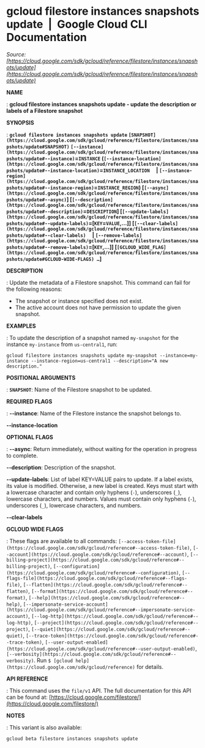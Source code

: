 # gcloud filestore instances snapshots update  |  Google Cloud CLI Documentation

*Source: [https://cloud.google.com/sdk/gcloud/reference/filestore/instances/snapshots/update](https://cloud.google.com/sdk/gcloud/reference/filestore/instances/snapshots/update)*

**NAME**

: **gcloud filestore instances snapshots update - update the description or labels of a Filestore snapshot**

**SYNOPSIS**

: **`gcloud filestore instances snapshots update` `[SNAPSHOT](https://cloud.google.com/sdk/gcloud/reference/filestore/instances/snapshots/update#SNAPSHOT)` `[--instance](https://cloud.google.com/sdk/gcloud/reference/filestore/instances/snapshots/update#--instance)`=`INSTANCE` (`[--instance-location](https://cloud.google.com/sdk/gcloud/reference/filestore/instances/snapshots/update#--instance-location)`=`INSTANCE_LOCATION`     | `[--instance-region](https://cloud.google.com/sdk/gcloud/reference/filestore/instances/snapshots/update#--instance-region)`=`INSTANCE_REGION`) [`[--async](https://cloud.google.com/sdk/gcloud/reference/filestore/instances/snapshots/update#--async)`] [`[--description](https://cloud.google.com/sdk/gcloud/reference/filestore/instances/snapshots/update#--description)`=`DESCRIPTION`] [`[--update-labels](https://cloud.google.com/sdk/gcloud/reference/filestore/instances/snapshots/update#--update-labels)`=[`KEY`=`VALUE`,…]] [`[--clear-labels](https://cloud.google.com/sdk/gcloud/reference/filestore/instances/snapshots/update#--clear-labels)`     | `[--remove-labels](https://cloud.google.com/sdk/gcloud/reference/filestore/instances/snapshots/update#--remove-labels)`=[`KEY`,…]] [`[GCLOUD_WIDE_FLAG](https://cloud.google.com/sdk/gcloud/reference/filestore/instances/snapshots/update#GCLOUD-WIDE-FLAGS) …`]**

**DESCRIPTION**

: Update the metadata of a Filestore snapshot.
This command can fail for the following reasons:

- The snapshot or instance specified does not exist.
- The active account does not have permission to update the given snapshot.

**EXAMPLES**

: To update the description of a snapshot named
``my-snapshot`` for the instance
``my-instance`` from
``us-central1``, run:

```
gcloud filestore instances snapshots update my-snapshot --instance=my-instance --instance-region=us-central1 --description="A new description."
```

**POSITIONAL ARGUMENTS**

: **`SNAPSHOT`**:
Name of the Filestore snapshot to be updated.

**REQUIRED FLAGS**

: **--instance**:
Name of the Filestore instance the snapshot belongs to.

**--instance-location**

**OPTIONAL FLAGS**

: **--async**:
Return immediately, without waiting for the operation in progress to complete.

**--description**:
Description of the snapshot.

**--update-labels**:
List of label KEY=VALUE pairs to update. If a label exists, its value is
modified. Otherwise, a new label is created.
Keys must start with a lowercase character and contain only hyphens
(`-`), underscores (`_`), lowercase characters, and
numbers. Values must contain only hyphens (`-`), underscores
(`_`), lowercase characters, and numbers.

**--clear-labels**

**GCLOUD WIDE FLAGS**

: These flags are available to all commands: `[--access-token-file](https://cloud.google.com/sdk/gcloud/reference#--access-token-file)`,
`[--account](https://cloud.google.com/sdk/gcloud/reference#--account)`, `[--billing-project](https://cloud.google.com/sdk/gcloud/reference#--billing-project)`,
`[--configuration](https://cloud.google.com/sdk/gcloud/reference#--configuration)`,
`[--flags-file](https://cloud.google.com/sdk/gcloud/reference#--flags-file)`,
`[--flatten](https://cloud.google.com/sdk/gcloud/reference#--flatten)`, `[--format](https://cloud.google.com/sdk/gcloud/reference#--format)`, `[--help](https://cloud.google.com/sdk/gcloud/reference#--help)`, `[--impersonate-service-account](https://cloud.google.com/sdk/gcloud/reference#--impersonate-service-account)`,
`[--log-http](https://cloud.google.com/sdk/gcloud/reference#--log-http)`,
`[--project](https://cloud.google.com/sdk/gcloud/reference#--project)`, `[--quiet](https://cloud.google.com/sdk/gcloud/reference#--quiet)`, `[--trace-token](https://cloud.google.com/sdk/gcloud/reference#--trace-token)`, `[--user-output-enabled](https://cloud.google.com/sdk/gcloud/reference#--user-output-enabled)`,
`[--verbosity](https://cloud.google.com/sdk/gcloud/reference#--verbosity)`.
Run `$ [gcloud help](https://cloud.google.com/sdk/gcloud/reference)` for details.

**API REFERENCE**

: This command uses the `file/v1` API. The full documentation for this
API can be found at: [https://cloud.google.com/filestore/](https://cloud.google.com/filestore/)

**NOTES**

: This variant is also available:

```
gcloud beta filestore instances snapshots update
```